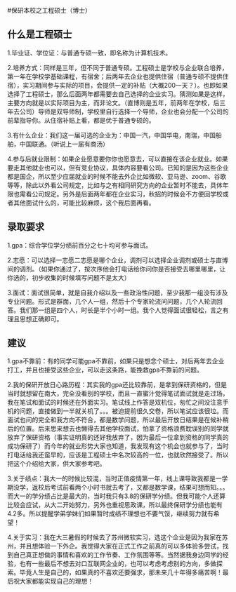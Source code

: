 #保研本校之工程硕士（博士）

## 什么是工程硕士
1.毕业证、学位证：与普通专硕一致，即名称为计算机技术。


2.培养方式：同样是三年，但不同于普通专硕。工程硕士是学校与企业联合培养，第一年在学校学基础课程，有宿舍；后两年去企业也提供住宿（普通专硕不提供住宿），实习期间参与实际的项目，会提供一定的补贴（大概200一天？）。也即如果选择了工程硕士，那么后面两年都需要去自己选择的企业实习。猜测如果是这样，主要方向就是以实际项目为主，而非论文。（直博则是五年，前两年在学校，后三年去公司）导师是双导师制，学校里自行选择一个导师，企业也会分配一个公司的前辈指导你。从住宿补贴上看，都是优于普通专硕的。


3.有什么企业：我们这一届可选的企业为：中国一汽，中国华电，南瑞，中国船舶，中国联通。（听说上一届有商汤）


4.参与后就业限制：如果企业愿意要你你也愿意去，可以直接在该企业就业。如果要走其他就业也可以，但有竞业协议，具体内容要看公司。已知的是因为这些企业都是国企，所以至少应届就业的时候不能去外企比如微软、亚马逊、zoom、谷歌等等，除此以外看公司规定，比如与之有相同研究方向的企业暂时不能去，具体年限也需看公司规定。另外是后面两年都在企业实习，秋招的时候会不方便回学校或者其他面试什么的，可能比较麻烦，这个我后面再看。

## 录取要求
1.gpa：综合学位学分绩前百分之七十均可参与面试。


2.志愿：可以选择一志愿二志愿是哪个企业，调剂可以选择企业调剂或硕士与直博间的调剂。（如果你通过了，按次序他会打电话给你问你是否接受去哪里哪里，让你选的，初步收集的时候填写问题不是太大）


3.面试：面试很简单，就是自我介绍以及一些政治性问题，至少我那一组没有涉及专业问题。形式是群面，几个人一组，然后十个专家轮流问问题，几个人轮流回答。我们那一组是四个人，时长是半个小时一组。我个人觉得面试很轻松，言之有理且思想正确即可。

## 建议
1.gpa不靠前：有的同学可能gpa不靠前，如果只是想念个硕士，对后两年去企业打工，并且也接受这些企业，可以走这条路，能挽救gpa不靠前的问题。


2.我的保研开放日心路历程：其实我的gpa还比较靠前，是拿到保研资格的，但是当时就想留在南大，完全没看别的学校，而且一直蜜汁觉得笔试面试就是走过场，我在笔试和面试的时候还在外面实习。笔试线上作答是双机位，匆忙之间没注意手机的问题，直接做到一半就关机了。。。被迫提前很久交卷，所以笔试应该很垃。而面试也问的完全和我方向不符合，都是数学问题，所以最后开放日结果是在候补稍后的位置。后来思来想去也懒得去其他学校面试，怕拿了资格浪费耽误别的同学就放弃了保研资格（事实证明真的还好我放弃了，因为最后一位拿到资格的同学真的成功保研了）而今年的就业形势大家也知道，我发现有这个机会也就参与了，当时打电话给我还蛮早的，应该是工程硕士中名次较高的一位，也就欣然接受了。所以把这个介绍给大家，供大家参考吧。


3.关于绩点：我大一的时候比较混，当时正值疫情第一年，线上课导致我都是一学期没学，返校后考试前看两个小时书就去考了，又都是数学课，结果可想而知。。。而大一的学分绩占比是最大的，当时我只有3.8的保研学分绩。但我可能个人还算比较会应试，从大二开始努力，另外也重视思政课，所以最终保研学分绩也能有4.2多。所以提醒学弟学妹们如果暂时成绩不理想也不要气馁，继续努力就有希望！


4.关于实习：我在大三暑假的时候去了苏州微软实习，选这个企业是因为我家在苏州，并且想体验一下外企。我觉得大家在正式工作之前真的可以多体验多尝试，找到自己真正想做的事情和喜欢的工作节奏、工作氛围等等。当然据我身边同学的经验，也有一些最后不想去对口互联网企业的，也可以考虑考虑别的方向，多做探索。毕竟人生是自己的，如果真的不喜欢还要强求，那未来几十年得多痛苦啊！最后祝大家都能实现自己的理想！
